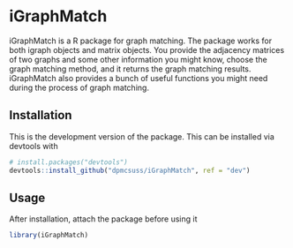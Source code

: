 # iGraphMatch

iGraphMatch is a R package for graph matching. The package works for both igraph objects and matrix objects. You provide the adjacency matrices of two graphs and some other information you might know, choose the graph matching method, and it returns the graph matching results. iGraphMatch also provides a bunch of useful functions you might need during the process of graph matching.

Installation
------------

This is the development version of the package. This can be installed via devtools with
``` r
# install.packages("devtools")
devtools::install_github("dpmcsuss/iGraphMatch", ref = "dev")
```

Usage
------------

After installation, attach the package before using it
``` r
library(iGraphMatch)
